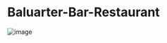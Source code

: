 # Baluarter-Bar-Restaurant

![image](https://user-images.githubusercontent.com/122779622/234134251-81b48c98-a2c8-4b2b-8f7f-013e99717c6c.png)
